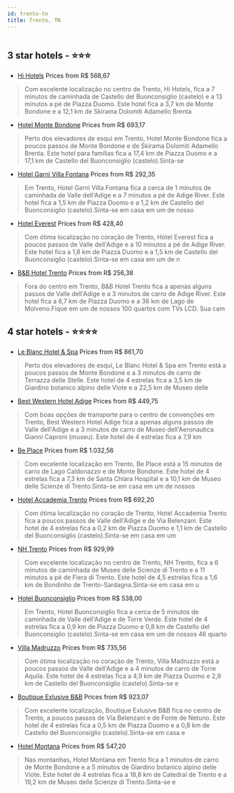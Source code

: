 ```yaml
---
id: trento-tn
title: Trento, TN
---
```


<center><img src="https://i.travelapi.com/hotels/14000000/13460000/13450600/13450535/eb7cfc7c_z.jpg" alt="" /></center>


##  3 star hotels - ⭐️⭐️⭐️

-    [Hi Hotels](https://www.hurb.com/br/aud/https://www.hurb.com/br/hotels/trento/hi-hotels-HT-SI93?cmp=18055) Prices from R$ 568,67
   > Com excelente localização no centro de Trento, Hi Hotels, fica a 7 minutos de caminhada de Castello del Buonconsiglio (castelo) e a 13 minutos a pé de Piazza Duomo.  Este hotel fica a 3,7 km de Monte Bondone e a 12,1 km de Skirama Dolomiti Adamello Brenta
-    [Hotel Monte Bondone](https://www.hurb.com/br/aud/https://www.hurb.com/br/hotels/trento/hotel-monte-bondone-HT-2192?cmp=18055) Prices from R$ 693,17
   > Perto dos elevadores de esqui em Trento, Hotel Monte Bondone fica a poucos passos de Monte Bondone e de Skirama Dolomiti Adamello Brenta.  Este hotel para famílias fica a 17,4 km de Piazza Duomo e a 17,1 km de Castello del Buonconsiglio (castelo).Sinta-se
-    [Hotel Garnì Villa Fontana](https://www.hurb.com/br/aud/https://www.hurb.com/br/hotels/trento/hotel-garni-villa-fontana-HT-CVJC?cmp=18055) Prices from R$ 292,35
   > Em Trento, Hotel Garnì Villa Fontana fica a cerca de 1 minutos de caminhada de Valle dell'Adige e a 7 minutos a pé de Adige River.  Este hotel fica a 1,5 km de Piazza Duomo e a 1,2 km de Castello del Buonconsiglio (castelo).Sinta-se em casa em um de nosso
-    [Hotel Everest](https://www.hurb.com/br/aud/https://www.hurb.com/br/hotels/trento/hotel-everest-HT-8HNK?cmp=18055) Prices from R$ 428,40
   > Com ótima localização no coração de Trento, Hotel Everest fica a poucos passos de Valle dell'Adige e a 10 minutos a pé de Adige River.  Este hotel fica a 1,8 km de Piazza Duomo e a 1,5 km de Castello del Buonconsiglio (castelo).Sinta-se em casa em um de n
-    [B&B Hotel Trento](https://www.hurb.com/br/aud/https://www.hurb.com/br/hotels/trento/b-b-hotel-trento-HT-QZVO?cmp=18055) Prices from R$ 256,38
   > Fora do centro em Trento, B&B Hotel Trento fica a apenas alguns passos de Valle dell'Adige e a 3 minutos de carro de Adige River.  Este hotel fica a 6,7 km de Piazza Duomo e a 36 km de Lago de Molveno.Fique em um de nossos 100 quartos com TVs LCD. Sua cam

##  4 star hotels - ⭐️⭐️⭐️⭐️

-    [Le Blanc Hotel & Spa](https://www.hurb.com/br/aud/https://www.hurb.com/br/hotels/trento/le-blanc-hotel-spa-HT-PP2X?cmp=18055) Prices from R$ 861,70
   > Perto dos elevadores de esqui, Le Blanc Hotel & Spa em Trento está a poucos passos de Monte Bondone e a 3 minutos de carro de Terrazza delle Stelle.  Este hotel de 4 estrelas fica a 3,5 km de Giardino botanico alpino delle Viote e a 22,5 km de Museo delle
-    [Best Western Hotel Adige](https://www.hurb.com/br/aud/https://www.hurb.com/br/hotels/trento/best-western-hotel-adige-HT-JL82?cmp=18055) Prices from R$ 449,75
   > Com boas opções de transporte para o centro de convenções em Trento, Best Western Hotel Adige fica a apenas alguns passos de Valle dell'Adige e a 3 minutos de carro de Museo dell'Aeronautica Gianni Caproni (museu).  Este hotel de 4 estrelas fica a 7,9 km 
-    [Be Place](https://www.hurb.com/br/aud/https://www.hurb.com/br/hotels/trento/be-place-HT-19G7?cmp=18055) Prices from R$ 1.032,56
   > Com excelente localização em Trento, Be Place está a 15 minutos de carro de Lago Caldonazzo e de Monte Bondone.  Este hotel de 4 estrelas fica a 7,3 km de Santa Chiara Hospital e a 10,1 km de Museo delle Scienze di Trento.Sinta-se em casa em um de nossos 
-    [Hotel Accademia Trento](https://www.hurb.com/br/aud/https://www.hurb.com/br/hotels/trento/hotel-accademia-trento-HT-RJVE?cmp=18055) Prices from R$ 692,20
   > Com ótima localização no coração de Trento, Hotel Accademia Trento fica a poucos passos de Valle dell'Adige e de Via Belenzani.  Este hotel de 4 estrelas fica a 0,2 km de Piazza Duomo e 1,1 km de Castello del Buonconsiglio (castelo).Sinta-se em casa em um
-    [NH Trento](https://www.hurb.com/br/aud/https://www.hurb.com/br/hotels/trento/nh-trento-HT-GV0D?cmp=18055) Prices from R$ 929,99
   > Com excelente localização no centro de Trento, NH Trento, fica a 6 minutos de caminhada de Museo delle Scienze di Trento e a 11 minutos a pé de Fiera di Trento.  Este hotel de 4,5 estrelas fica a 1,6 km de Bondinho de Trento-Sardagna.Sinta-se em casa em u
-    [Hotel Buonconsiglio](https://www.hurb.com/br/aud/https://www.hurb.com/br/hotels/trento/hotel-buonconsiglio-HT-MSE9?cmp=18055) Prices from R$ 538,00
   > Em Trento, Hotel Buonconsiglio fica a cerca de 5 minutos de caminhada de Valle dell'Adige e de Torre Verde.  Este hotel de 4 estrelas fica a 0,9 km de Piazza Duomo e 0,8 km de Castello del Buonconsiglio (castelo).Sinta-se em casa em um de nossos 46 quarto
-    [Villa Madruzzo](https://www.hurb.com/br/aud/https://www.hurb.com/br/hotels/trento/villa-madruzzo-HT-HXD3?cmp=18055) Prices from R$ 735,56
   > Com ótima localização no coração de Trento, Villa Madruzzo está a poucos passos de Valle dell'Adige e a 4 minutos de carro de Torre Aquila.  Este hotel de 4 estrelas fica a 4,9 km de Piazza Duomo e 2,9 km de Castello del Buonconsiglio (castelo).Sinta-se e
-    [Boutique Exlusive B&B](https://www.hurb.com/br/aud/https://www.hurb.com/br/hotels/trento/boutique-exlusive-b-b-HT-BWAB?cmp=18055) Prices from R$ 923,07
   > Com excelente localização, Boutique Exlusive B&B fica no centro de Trento, a poucos passos de Via Belenzani e de Fonte de Netuno.  Este hotel de 4 estrelas fica a 0,5 km de Piazza Duomo e a 0,8 km de Castello del Buonconsiglio (castelo).Sinta-se em casa e
-    [Hotel Montana](https://www.hurb.com/br/aud/https://www.hurb.com/br/hotels/trento/hotel-montana-HT-9J48?cmp=18055) Prices from R$ 547,20
   > Nas montanhas, Hotel Montana em Trento fica a 1 minutos de carro de Monte Bondone e a 5 minutos de Giardino botanico alpino delle Viote.  Este hotel de 4 estrelas fica a 18,8 km de Catedral de Trento e a 19,2 km de Museo delle Scienze di Trento.Sinta-se e
